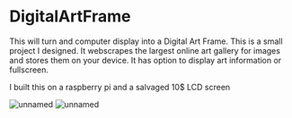 # DigitalArtFrame
This will turn and computer display into a Digital Art Frame. This is a small project I designed. It webscrapes the largest online art gallery for images and stores them on your device. It has option to display art information or fullscreen.

I built this on a raspberry pi and a salvaged 10$ LCD screen

![unnamed](https://user-images.githubusercontent.com/52512047/218915527-690147c8-eef6-47e1-bcb6-ed205b3a4431.jpg)
![unnamed](https://user-images.githubusercontent.com/52512047/218920040-b1a19fa4-4d18-42b4-ab9b-4aa4413ae807.jpg)
